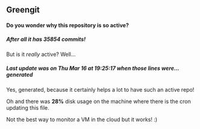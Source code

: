 ## Greengit

#### Do you wonder why this repository is so active?

##### After all it has 35854 commits!

But is it *really* active? Well...

##### Last update was on Thu Mar 16 at 19:25:17 when those lines were... generated

Yes, generated, because it certainly helps a lot to have such an active repo!

Oh and there was **28%** disk usage on the machine
where there is the cron updating this file.

Not the best way to monitor a VM in the cloud but it works! :)
